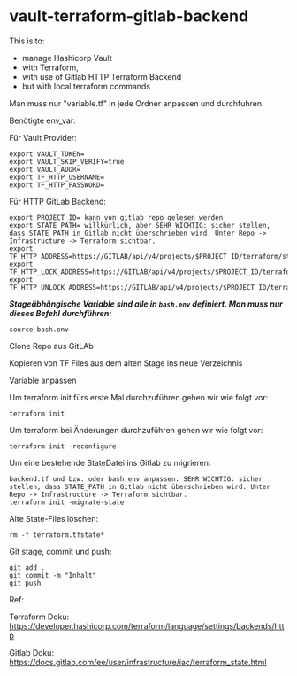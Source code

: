 # vault-terraform-gitlab-backend

This is to:
  - manage Hashicorp Vault
  - with Terraform, 
  - with use of Gitlab HTTP Terraform Backend
  - but with local terraform commands

Man muss nur "variable.tf" in jede Ordner anpassen und durchfuhren.

Benötigte env_var:

Für Vault Provider:

    export VAULT_TOKEN=
    export VAULT_SKIP_VERIFY=true
    export VAULT_ADDR=
    export TF_HTTP_USERNAME=
    export TF_HTTP_PASSWORD=

Für HTTP GitLab Backend:

    export PROJECT_ID= kann von gitlab repo gelesen werden
    export STATE_PATH= willkürlich, aber SEHR WICHTIG: sicher stellen, dass STATE_PATH in Gitlab nicht überschrieben wird. Unter Repo -> Infrastructure -> Terraform sichtbar.
    export TF_HTTP_ADDRESS=https://GITLAB/api/v4/projects/$PROJECT_ID/terraform/state/$STATE_PATH
    export TF_HTTP_LOCK_ADDRESS=https://GITLAB/api/v4/projects/$PROJECT_ID/terraform/state/$STATE_PATH/lock
    export TF_HTTP_UNLOCK_ADDRESS=https://GITLAB/api/v4/projects/$PROJECT_ID/terraform/state/$STATE_PATH/lock

***Stageäbhängische Variable sind alle in `bash.env` definiert. Man muss nur dieses Befehl durchführen:***

    source bash.env

Clone Repo aus GitLAb

Kopieren von TF Files aus dem alten Stage ins neue Verzeichnis

Variable anpassen


Um terraform init fürs erste Mal durchzuführen gehen wir wie folgt vor:

    terraform init

Um terraform bei Änderungen durchzuführen gehen wir wie folgt vor:

    terraform init -reconfigure
Um eine bestehende StateDatei ins Gitlab zu migrieren:

    backend.tf und bzw. oder bash.env anpassen: SEHR WICHTIG: sicher stellen, dass STATE_PATH in Gitlab nicht überschrieben wird. Unter Repo -> Infrastructure -> Terraform sichtbar.
    terraform init -migrate-state


Alte State-Files löschen:

    rm -f terraform.tfstate*

Git stage, commit und push:

    git add .
    git commit -m "Inhalt"
    git push

Ref:

Terraform Doku: 
https://developer.hashicorp.com/terraform/language/settings/backends/http

Gitlab Doku: 
https://docs.gitlab.com/ee/user/infrastructure/iac/terraform_state.html
